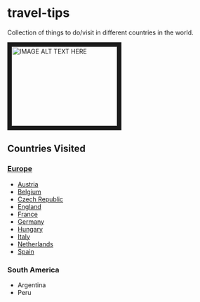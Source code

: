 # travel-tips
Collection of things to do/visit in different countries in the world.

<a href="http://www.youtube.com/watch?feature=player_embedded&v=Sed_IyHnUvE
" target="_blank"><img src="http://img.youtube.com/vi/Sed_IyHnUvE/0.jpg" 
alt="IMAGE ALT TEXT HERE" width="240" height="180" border="10" /></a>

## Countries Visited
### [Europe](https://github.com/rocajuan/travel-tips/tree/master/europe)
- [Austria](https://github.com/rocajuan/travel-tips/tree/master/europe/austria)
- [Belgium](https://github.com/rocajuan/travel-tips/tree/master/europe/belgium)
- [Czech Republic](https://github.com/rocajuan/travel-tips/tree/master/europe/czech-republic)
- [England](https://github.com/rocajuan/travel-tips/tree/master/europe/england)
- [France](https://github.com/rocajuan/travel-tips/tree/master/europe/france)
- [Germany](https://github.com/rocajuan/travel-tips/tree/master/europe/germany)
- [Hungary](https://github.com/rocajuan/travel-tips/tree/master/europe/hungary)
- [Italy](https://github.com/rocajuan/travel-tips/tree/master/europe/italy)
- [Netherlands](https://github.com/rocajuan/travel-tips/tree/master/europe/netherlands)
- [Spain](https://github.com/rocajuan/travel-tips/tree/master/europe/spain)


### South America

- Argentina
- Peru